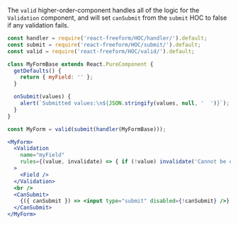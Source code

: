 The `valid` higher-order-component handles all of the logic for the `Validation`
component, and will set `canSubmit` from the `submit` HOC to false if any
validation fails.

```jsx
const handler = require('react-freeform/HOC/handler/').default;
const submit = require('react-freeform/HOC/submit/').default;
const valid = require('react-freeform/HOC/valid/').default;

class MyFormBase extends React.PureComponent {
  getDefaults() {
    return { myField: '' };
  }

  onSubmit(values) {
    alert(`Submitted values:\n${JSON.stringify(values, null, '  ')}`);
  }
}

const MyForm = valid(submit(handler(MyFormBase)));

<MyForm>
  <Validation
    name="myField"
    rules={(value, invalidate) => { if (!value) invalidate('Cannot be empty'); }}
  >
    <Field />
  </Validation>
  <br />
  <CanSubmit>
    {({ canSubmit }) => <input type="submit" disabled={!canSubmit} />}
  </CanSubmit>
</MyForm>
```

